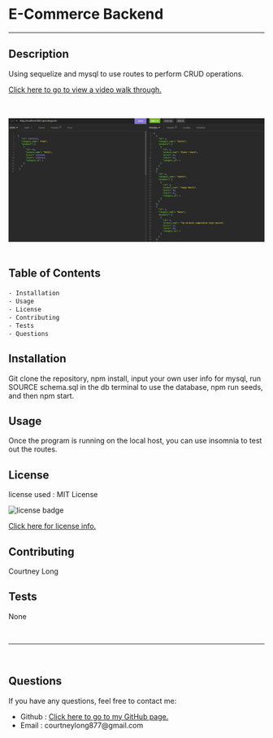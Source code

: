 # E-Commerce Backend
---
## Description
Using sequelize and mysql to use routes to perform CRUD operations.

<a href="https://watch.screencastify.com/v/kKDYVHIqPsZQV0K8l5zL">Click here to go to view a video walk through.</a>

<br>
<br>

<img src="route.JPG" alt = "Image of the deployed application">

<br>
<br>

## Table of Contents
    - Installation
    - Usage
    - License
    - Contributing
    - Tests
    - Questions

## Installation
Git clone the repository, npm install, input your own user info for mysql, run SOURCE schema.sql in the db terminal to use the database, npm run seeds, and then npm start.

## Usage
Once the program is running on the local host, you can use insomnia to test out the routes.

## License
license used : MIT License

<img src="https://img.shields.io/badge/license-MIT-blue.svg" alt="license badge">

<br>

<a href="https://opensource.org/licenses/MIT">Click here for license info.</a>

## Contributing
Courtney Long

## Tests

None

<br>

--- 

<br>

## Questions

If you have any questions, feel free to contact me:
<ul>
<li> Github : <a href="https://github.com/courtbourt12">Click here to go to my GitHub page.</a> </li>
<li> Email : courtneylong877@gmail.com </li>
</ul>